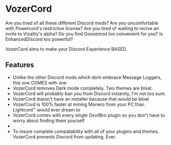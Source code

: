 # VozerCord 

Are you tried of all these different Discord mods? Are you uncomfortable with Powercord's restrictive license? Are you tired of waiting to recive an invite to Vizality's alpha? Do you find Goosemod too convenient for you? Is EnhancedDiscord too powerful?

VozerCord aims to make your Discord Experience BASED. 

## Features

* Unlike the other Discord mods which dont embrace Message Loggers, this one COMES with one
* VozerCord removes Dark mode completely. Two themes are bloat.
* VozerCord will probably ban you from Discord instantly, I'm not too sure.
* VozerCord doesn't have an installer because that would be bloat
* VozerCord is 100% faster at mining Monero from your PC than Lightcord™ would ever dream to
* VozerCord comes with every single DevilBro plugin so you don't have to worry about finding them yourself
* 
* To insure complete compatability with all of your plugins and themes, VozerCord prevents Discord from updating. Ever.
